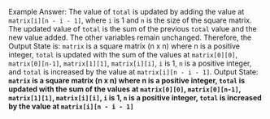 Example Answer:
The value of `total` is updated by adding the value at `matrix[i][n - i - 1]`, where `i` is 1 and `n` is the size of the square matrix. The updated value of `total` is the sum of the previous `total` value and the new value added. The other variables remain unchanged. Therefore, the Output State is: `matrix` is a square matrix (n x n) where n is a positive integer, `total` is updated with the sum of the values at `matrix[0][0]`, `matrix[0][n-1]`, `matrix[1][1]`, `matrix[i][i]`, `i` is 1, `n` is a positive integer, and `total` is increased by the value at `matrix[i][n - i - 1]`.
Output State: **`matrix` is a square matrix (n x n) where n is a positive integer, `total` is updated with the sum of the values at `matrix[0][0]`, `matrix[0][n-1]`, `matrix[1][1]`, `matrix[i][i]`, `i` is 1, `n` is a positive integer, `total` is increased by the value at `matrix[i][n - i - 1]`**